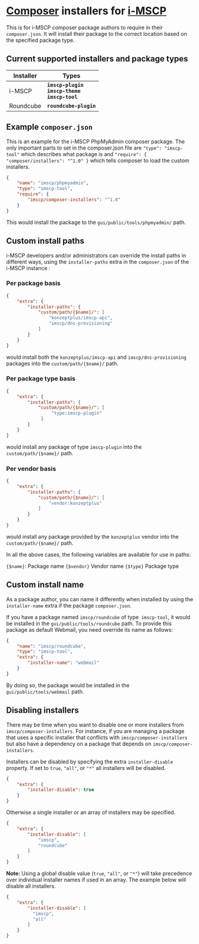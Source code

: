 # [Composer](https://getcomposer.org) installers for [i-MSCP](https://www.i-mscp.net/)

This is for i-MSCP composer package authors to require in their `composer.json`.
It will install their package to the correct location based on the specified
package type.

## Current supported installers and package types

| Installer | Types
| --------- | -----
| i-MSCP    | <b>`imscp-plugin`</b><br><b>`imscp-theme`</b><br><b>`imscp-tool`</b>
| Roundcube | <b>`roundcube-plugin`</b>
## Example `composer.json`

This is an example for the i-MSCP PhpMyAdmin composer package. The only
important parts to set in the composer.json file are `"type": "imscp-tool"`
which describes what package is and `"require": { "composer/installers": "^1.0" }`
which tells composer to load the custom installers.

```json
{
    "name": "imscp/phpmyadmin",
    "type": "imscp-tool",
    "require": {
        "imscp/composer-installers": "^1.0"
    }
}
```

This would install the package to the `gui/public/tools/phpmyadmin/` path.

## Custom install paths

i-MSCP developers and/or administrators can override the install paths in
different ways, using the `installer-paths` extra in the `composer.json` of the
i-MSCP instance :
 
### Per package basis

```json
{
    "extra": {
        "installer-paths": {
            "custom/path/{$name}/": [
                "konzeptplus/imscp-api",
                "imscp/dns-provisioning"
            ]
        }
    }
}
```

would install both the `konzeptplus/imscp-api` and `imscp/dns-provisioning`
packages into the `custom/path/{$name}/` path.

### Per package type basis

``` json
{
    "extra": {
        "installer-paths": {
            "custom/path/{$name}/": [
                 "type:imscp-plugin"
             ]
        }
    }
}
```

would install any package of type `imscp-plugin` into the
`custom/path/{$name}/` path.

### Per vendor basis

``` json
{
    "extra": {
        "installer-paths": {
            "custom/path/{$name}/": [
                "vendor:konzeptplus"
            ]
        }
    }
}
```

would install any package provided by the `konzeptplus` vendor into the
`custom/path/{$name}/` path.

In all the above cases, the following variables are available for use in paths:

`{$name}`: Package name
`{$vendor}` Vendor name
`{$type}` Package type

## Custom install name

As a package author, you can name it differently when installed by using the
`installer-name` extra if the package `composer.json`. 

If you have a package named `imscp/roundcube` of type` imscp-tool`, it would
be installed in the `gui/public/tools/roundcube` path. To provide this
package as default Webmail, you need override its name as follows:

```json
{
    "name": "imscp/roundcube",
    "type": "imscp-tool",
    "extra": {
        "installer-name": "webmail"
    }
}
```

By doing so, the package would be installed in the `gui/public/tools/webmail`
path.

## Disabling installers

There may be time when you want to disable one or more installers from
`imscp/composer-installers`. For instance, if you are managing a package  that
uses a specific installer that conflicts with `imscp/composer-installers` but
also have a dependency on a package that depends on `imscp/composer-installers`.

Installers can be disabled by specifying the extra `installer-disable`
property. If set to `true`, `"all"`, or `"*"` all installers will be disabled. 

```json
{
    "extra": {
        "installer-disable": true
    }
}
```

Otherwise a single installer or an array of installers may be specified.

```json
{
    "extra": {
        "installer-disable": [
            "imscp",
            "roundcube"
        ]
    }
}
```

**Note:** Using a global disable value (`true`, `"all"`, or `"*"`) will take
precedence over individual installer names if used in an array. The example
below will disable all installers.

```json
{
    "extra": {
        "installer-disable": [
          "imscp",
          "all"
        ]
    }
}
```
